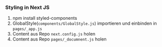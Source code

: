 ### Styling in Next JS

1. npm install styled-components
2. GlobalStyle(`components/GlobalStyle.js`) importieren und einbinden in `pages/_app.js`
3. Content aus Repo `next.config.js` holen
4. Content aus Repo `pages/_documnent.js` holen
